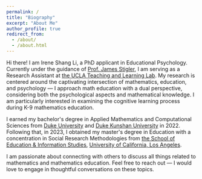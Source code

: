 ```yaml
---
permalink: /
title: "Biography"
excerpt: "About Me"
author_profile: true
redirect_from: 
  - /about/
  - /about.html
---
```


Hi there! I am Irene Shang Li, a PhD applicant in Educational Psychology. Currently under the guidance of [Prof. James Stigler](https://www.psych.ucla.edu/faculty-page/stigler/), I am serving as a Research Assistant at [the UCLA Teaching and Learning Lab](https://uclatall.com). My research is centered around the captivating intersection of mathematics, education, and psychology — I approach math education with a dual perspective, considering both the psychological aspects and mathematical knowledge. I am particularly interested in examining the cognitive learning process during K-9 mathematics education.

I earned my bachelor's degree in Applied Mathematics and Computational Sciences from [Duke University](https://duke.edu) and [Duke Kunshan University](https://www.dukekunshan.edu.cn) in 2022. Following that, in 2023, I obtained my master's degree in Education with a concentration in Social Research Methodologies from [the School of Education & Information Studies](https://seis.ucla.edu), [University of California, Los Angeles](https://www.ucla.edu).

I am passionate about connecting with others to discuss all things related to mathematics and mathematics education. Feel free to reach out — I would love to engage in thoughtful conversations on these topics.
